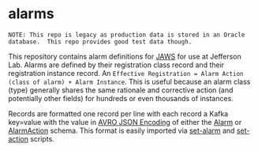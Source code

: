 # alarms

```
NOTE: This repo is legacy as production data is stored in an Oracle database.  This repo provides good test data though.
```

This repository contains alarm definitions for [JAWS](https://github.com/JeffersonLab/jaws) for use at Jefferson Lab.  Alarms are defined by their registration class record and their registration instance record.  An `Effective Registration = Alarm Action (class of alarm) + Alarm Instance`.  This is useful because an alarm class (type) generally shares the same rationale and corrective action (and potentially other fields) for hundreds or even thousands of instances.


Records are formatted one record per line with each record a Kafka key=value with the value in [AVRO JSON Encoding](https://avro.apache.org/docs/current/spec.html#json_encoding) of either the [Alarm](https://github.com/JeffersonLab/jaws-libp/blob/main/src/jaws_libp/avro/schemas/Alarm.avsc) or [AlarmAction](https://github.com/JeffersonLab/jaws-libp/blob/main/src/jaws_libp/avro/schemas/AlarmAction.avsc) schema.  This format is easily imported via [set-alarm](https://jeffersonlab.github.io/jaws-libp/v5.0.0/_autosummary/jaws_libp.scripts.client.set_alarm.html#module-jaws_libp.scripts.client.set_alarm) and [set-action](https://jeffersonlab.github.io/jaws-libp/v5.0.0/_autosummary/jaws_libp.scripts.client.set_action.html#module-jaws_libp.scripts.client.set_action) scripts.
